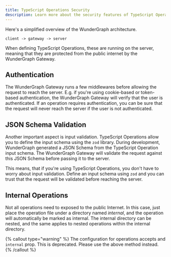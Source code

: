 ```yaml
---
title: TypeScript Operations Security
description: Learn more about the security features of TypeScript Operations
---
```


Here's a simplified overview of the WunderGraph architecture.

```
client -> gateway -> server
```

When defining TypeScript Operations, these are running on the server,
meaning that they are protected from the public internet by the WunderGraph Gateway.

## Authentication

The WunderGraph Gateway runs a few middlewares before allowing the request to reach the server.
E.g. if you're using cookie-based or token-based authentication,
the WunderGraph Gateway will verify that the user is authenticated.
If an operation requires authentication, you can be sure that the request will never reach the server if the user is not authenticated.

## JSON Schema Validation

Another important aspect is input validation.
TypeScript Operations allow you to define the input schema using the `zod` library.
During development, WunderGraph generated a JSON Schema from the TypeScript Operation input schema.
The WunderGraph Gateway will validate the request against this JSON Schema before passing it to the server.

This means, that if you're using TypeScript Operations, you don't have to worry about input validation.
Define an input schema using `zod` and you can trust that the request will be validated before reaching the server.

## Internal Operations

Not all operations need to exposed to the public Internet. In this case, just place the operation file under a directory named _internal_, and the operation will automatically be marked as internal.
The internal directory can be nested, and the same applies to nested operations within the internal directory.

{% callout type="warning" %}
The configuration for operations accepts and `internal` prop. This is deprecated. Please use the above method instead.
{% /callout %}
